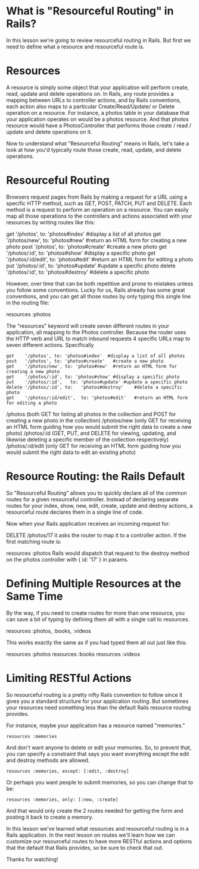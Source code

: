 # What is "Resourceful Routing" in Rails?
In this lesson we're going to review resourceful routing in Rails. But first we need to define what a resource and resourceful route is.

# Resources
A resource is simply some object that your application will perform create, read, update and delete operations on. In Rails, any route provides a mapping between URLs to controller actions, and by Rails conventions, each action also maps to a particular Create/Read/Update/ or Delete operation on a resource. For instance, a photos table in your database that your application operates on would be a photos resource. And that photos resource would have a PhotosController that performs those create / read / update and delete operations on it.

Now to understand what "Resourceful Routing" means in Rails, let's take a look at how you'd typically route those create, read, update, and delete operations.

# Resourceful Routing
Browsers request pages from Rails by making a request for a URL using a specific HTTP method, such as GET, POST, PATCH, PUT and DELETE. Each method is a request to perform an operation on a resource. You can easily map all those operations to the controllers and actions associated with your resources by writing routes like this:

get	'/photos', to: 'photos#index'  #display a list of all photos
get	'/photos/new', to: 'photos#new'	#return an HTML form for creating a new photo
post '/photos', to: 'photos#create'	#create a new photo
get	'/photos/:id', to: 'photos#show' #display a specific photo
get	'/photos/:id/edit',	to: 'photos#edit'	#return an HTML form for editing a photo
put	'/photos/:id',	to: 'photos#update'	#update a specific photo
delete '/photos/:id', to:	'photos#destroy'	#delete a specific photo

However, over time that can be both repetitive and prone to mistakes unless you follow some conventions. Lucky for us, Rails already has some great conventions, and you can get all those routes by only typing this single line in the routing file:

resources :photos

The "resources" keyword will create seven different routes in your application, all mapping to the Photos controller. Because the router uses the HTTP verb and URL to match inbound requests 4 specific URLs map to seven different actions. Specifically

```
get	   '/photos', to: 'photos#index'  #display a list of all photos
post   '/photos', to: 'photos#create'	#create a new photo
get	   '/photos/new', to: 'photos#new'	#return an HTML form for creating a new photo
get	   '/photos/:id', to: 'photos#show' #display a specific photo
put	   '/photos/:id',	to: 'photos#update'	#update a specific photo
delete '/photos/:id', to:	'photos#destroy'	#delete a specific photo
get	   '/photos/:id/edit',	to: 'photos#edit'	#return an HTML form for editing a photo
```

/photos (both GET for listing all photos in the collection and POST for creating a new photo in the collection)
/photos/new (only GET for receiving an HTML form guiding how you would submit the right data to create a new photo)
/photos/:id (GET, PUT, and DELETE for viewing, updating, and likewise deleting a specific member of the collection respectively)
/photos/:id/edit (only GET for receiving an HTML form guiding how you would submit the right data to edit an existing photo)

# Resource Routing: the Rails Default
So "Resourceful Routing" allows you to quickly declare all of the common routes for a given resourceful controller. Instead of declaring separate routes for your index, show, new, edit, create, update and destroy actions, a resourceful route declares them in a single line of code.

Now when your Rails application receives an incoming request for:

DELETE /photos/17
it asks the router to map it to a controller action. If the first matching route is:

resources :photos
Rails would dispatch that request to the destroy method on the photos controller with { id: '17' } in params.


# Defining Multiple Resources at the Same Time
By the way, if you need to create routes for more than one resource, you can save a bit of typing by defining them all with a single call to resources.

resources :photos, :books, :videos

This works exactly the same as if you had typed them all out just like this:

resources :photos
resources :books
resources :videos

# Limiting RESTful Actions
So resourceful routing is a pretty nifty Rails convention to follow since it gives you a standard structure for your application routing. But sometimes your resources need something less than the default Rails resource routing provides.

For instance, maybe your application has a resource named "memories."

```
resources :memories
```
And don't want anyone to delete or edit your memories. So, to prevent that, you can specify a constraint that says you want everything except the edit and destroy methods are allowed.

```
resources :memories, except: [:edit, :destroy]
```

Or perhaps you want people to submit memories, so you can change that to be:

```
resources :memories, only: [:new, :create]
```
And that would only create the 2 routes needed for getting the form and posting it back to create a memory.

In this lesson we've learned what resources and resourceful routing is in a Rails application. In the next lesson on routes we'll learn how we can customize our resourceful routes to have more RESTful actions and options that the default that Rails provides, so be sure to check that out.

Thanks for watching!
